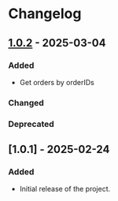 # Changelog

## [1.0.2] - 2025-03-04

### Added
- Get orders by orderIDs

### Changed

### Deprecated

[1.0.2]: https://github.com/grab/grabfood-api-sdk-python/releases/tag/v1.0.2

## [1.0.1] - 2025-02-24

### Added

- Initial release of the project.

